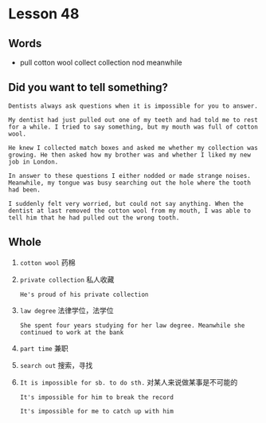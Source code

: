 # Lesson 48

## Words

- pull cotton wool collect collection nod meanwhile

## Did you want to tell something?

```
Dentists always ask questions when it is impossible for you to answer.

My dentist had just pulled out one of my teeth and had told me to rest for a while. I tried to say something, but my mouth was full of cotton wool.

He knew I collected match boxes and asked me whether my collection was growing. He then asked how my brother was and whether I liked my new job in London.

In answer to these questions I either nodded or made strange noises. Meanwhile, my tongue was busy searching out the hole where the tooth had been.

I suddenly felt very worried, but could not say anything. When the dentist at last removed the cotton wool from my mouth, I was able to tell him that he had pulled out the wrong tooth.
```

## Whole

1. `cotton wool` 药棉

2. `private collection` 私人收藏

   ```
   He's proud of his private collection
   ```

3. `law degree` 法律学位，法学位

   ```
   She spent four years studying for her law degree. Meanwhile she continued to work at the bank
   ```

4. `part time` 兼职

5. `search out` 搜索，寻找

6. `It is impossible for sb. to do sth.` 对某人来说做某事是不可能的

   ```
   It's impossible for him to break the record

   It's impossible for me to catch up with him
   ```

